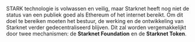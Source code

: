STARK technologie is volwassen en veilig, maar Starknet heeft nog niet de status van een publiek goed als Ethereum of het internet bereikt. Om dit doel te bereiken moeten het bestuur, de werking en de ontwikkeling van Starknet verder gedecentraliseerd blijven. Dit zal worden vergemakkelijkt door twee mechanismen: de **Starknet Foundation** en de **Starknet Token**.